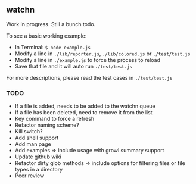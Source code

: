 ## watchn ##

Work in progress. Still a bunch todo.

To see a basic working example:

* In Terminal: `$ node example.js`
* Modify a line in `./lib/reporter.js`, `./lib/colored.js` or `./test/test.js`
* Modify a line in `./example.js` to force the process to reload
* Save that file and it will auto run `./test/test.js`

For more descriptions, please read the test cases in `./test/test.js`  
  
### TODO ###

* If a file is added, needs to be added to the watchn queue
* If a file has been deleted, need to remove it from the list
* Key command to force a refresh
* Refactor naming scheme?
* Kill switch?
* Add shell support
* Add man page
* Add examples => include usage with growl summary support
* Update github wiki
* Refactor dirty glob methods => include options for filtering files or file types in a directory
* Peer review